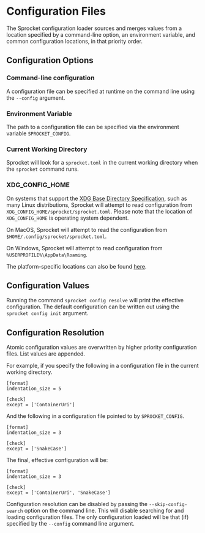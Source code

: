 # Configuration Files

The Sprocket configuration loader sources and merges values from a location specified by a command-line option, an environment variable, and common configuration locations, in that priority order.

## Configuration Options

### Command-line configuration

A configuration file can be specified at runtime on the command line using the `--config` argument.

### Environment Variable

The path to a configuration file can be specified via the environment variable `SPROCKET_CONFIG`.

### Current Working Directory

Sprocket will look for a `sprocket.toml` in the current working directory when the `sprocket` command runs.

### XDG_CONFIG_HOME

On systems that support the [XDG Base Directory Specification](https://specifications.freedesktop.org/basedir-spec/latest/), such as many Linux distributions, Sprocket will attempt to read configuration from `XDG_CONFIG_HOME/sprocket/sprocket.toml`. Please note that the location of `XDG_CONFIG_HOME` is operating system dependent.

On MacOS, Sprocket will attempt to read the configuration from `$HOME/.config/sprocket/sprocket.toml`.

On Windows, Sprocket will attempt to read configuration from `%USERPROFILE%\AppData\Roaming`.

The platform-specific locations can also be found [here](https://docs.rs/dirs/latest/dirs/fn.config_dir.html). 

## Configuration Values

Running the command `sprocket config resolve` will print the effective configuration. The default configuration can be written out using the `sprocket config init` argument.

## Configuration Resolution

Atomic configuration values are overwritten by higher priority configuration files. List values are appended.

For example, if you specify the following in a configuration file in the current working directory.

```
[format]
indentation_size = 5

[check]
except = ['ContainerUri']
```

And the following in a configuration file pointed to by `SPROCKET_CONFIG`.

```
[format]
indentation_size = 3

[check]
except = ['SnakeCase']
```

The final, effective configuration will be:

```
[format]
indentation_size = 3

[check]
except = ['ContainerUri', 'SnakeCase']
```

Configuration resolution can be disabled by passing the `--skip-config-search` option on the command line. This will disable searching for and loading configuration files. The only configuration loaded will be that (if) specified by the `--config` command line argument.
